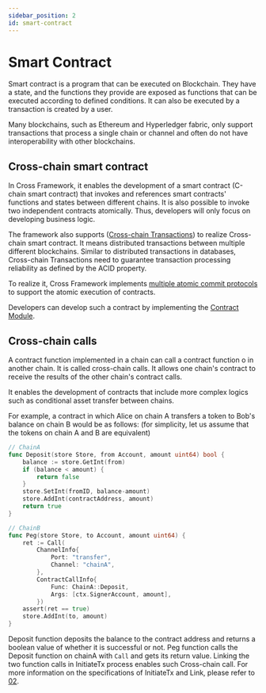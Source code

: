 ```yaml
---
sidebar_position: 2
id: smart-contract
---
```


# Smart Contract

Smart contract is a program that can be executed on Blockchain. They have a state, and the functions they provide are exposed as functions that can be executed according to defined conditions. It can also be executed by a transaction is created by a user.

Many blockchains, such as Ethereum and Hyperledger fabric, only support transactions that process a single chain or channel and often do not have interoperability with other blockchains.


## Cross-chain smart contract

In Cross Framework, it enables the development of a smart contract (C-chain smart contract) that invokes and references smart contracts' functions and states between different chains. It is also possible to invoke two independent contracts atomically. Thus, developers will only focus on developing business logic.

The framework also supports ([Cross-chain Transactions](./02-cross-chain-transaction.md)) to realize Cross-chain smart contract. It means distributed transactions between multiple different blockchains. Similar to distributed transactions in databases, Cross-chain Transactions need to guarantee transaction processing reliability as defined by the ACID property.

To realize it, Cross Framework implements [multiple atomic commit protocols](./03-atomic-commit-protocol.md) to support the atomic execution of contracts.

Developers can develop such a contract by implementing the [Contract Module](./overview#contract-module).

## Cross-chain calls

A contract function implemented in a chain can call a contract function o in another chain. It is called cross-chain calls. It allows one chain's contract to receive the results of the other chain's contract calls.

It enables the development of contracts that include more complex logics such as conditional asset transfer between chains.

For example, a contract in which Alice on chain A transfers a token to Bob's balance on chain B would be as follows: (for simplicity, let us assume that the tokens on chain A and B are equivalent)

```go
// ChainA
func Deposit(store Store, from Account, amount uint64) bool {
    balance := store.GetInt(from)
    if (balance < amount) {
        return false
    }
    store.SetInt(fromID, balance-amount)
    store.AddInt(contractAddress, amount)
    return true
}

// ChainB
func Peg(store Store, to Account, amount uint64) {
    ret := Call(
        ChannelInfo{
            Port: "transfer",
            Channel: "chainA",
        },
        ContractCallInfo{
            Func: ChainA::Deposit,
            Args: [ctx.SignerAccount, amount],
        })
    assert(ret == true)
    store.AddInt(to, amount)
}
```

Deposit function deposits the balance to the contract address and returns a boolean value of whether it is successful or not. Peg function calls the Deposit function on chainA with `Call` and gets its return value. Linking the two function calls in InitiateTx process enables such Cross-chain call. For more information on the specifications of InitiateTx and Link, please refer to [02](./cross-chain-transaction#link).
